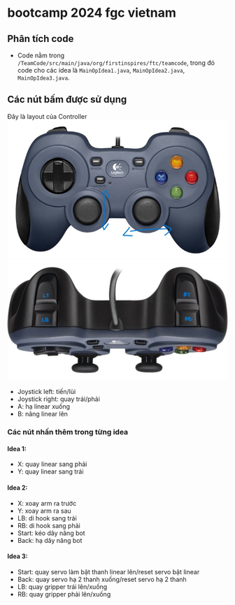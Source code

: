 # bootcamp 2024 fgc vietnam
## Phân tích code
- Code nằm trong `/TeamCode/src/main/java/org/firstinspires/ftc/teamcode`, trong đó code cho các idea là `MainOpIdea1.java`, `MainOpIdea2.java`, `MainOpIdea3.java`.

## Các nút bấm được sử dụng
Đây là layout của Controller
![](./front.jpg)
![](./trigger.jpg)
- Joystick left: tiến/lùi
- Joystick right: quay trái/phải
- A: hạ linear xuống
- B: nâng linear lên
### Các nút nhấn thêm trong từng idea
#### Idea 1:
- X: quay linear sang phải
- Y: quay linear sang trái
#### Idea 2:
- X: xoay arm ra trước
- Y: xoay arm ra sau
- LB: di hook sang trái
- RB: di hook sang phải
- Start: kéo dây nâng bot
- Back: hạ dây nâng bot
#### Idea 3:
- Start: quay servo làm bật thanh linear lên/reset servo bật linear
- Back: quay servo hạ 2 thanh xuống/reset servo hạ 2 thanh
- LB: quay gripper trái lên/xuống
- RB: quay gripper phải lên/xuống